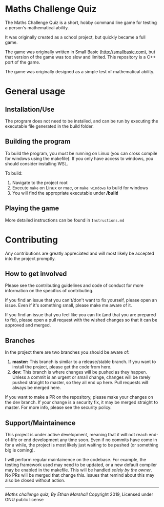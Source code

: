 # Maths Challenge Quiz

The Maths Challenge Quiz is a short, hobby command line game for testing a person's mathematical ability.

It was originally created as a school project, but quickly became a full game.

The game was originally written in Small Basic (http://smallbasic.com), but that version of the game was too slow and limited. This repository is a C++ port of the game.

The game was originally designed as a simple test of mathematical ability.

# General usage

## Installation/Use

The program does not need to be installed, and can be run by executing the executable file generated in the build folder.

## Building the program

To build the program, you must be running on Linux (you can cross compile for windows using the makefile). If you only have access to windows, you should consider installing WSL.

To build:

1. Navigate to the project root
1. Execute ``make`` on Linux or mac, or ``make windows`` to build for windows
1. You will find the appropriate executable under **/build**

## Playing the game

More detailed instructions can be found in ``Instructions.md``

# Contributing

Any contributions are greatly appreciated and will most likely be accepted into the project promptly.

## How to get involved

Please see the contributing guidelines and code of conduct for more information on the specifics of contributing.

If you find an issue that you can't/don't want to fix yourself, please open an issue. Even if it's something small, please make me aware of it.

If you find an issue that you feel like you can fix (and that you are prepared to fix), please open a pull request with the wished changes so that it can be approved and merged.

## Branches

In the project there are two branches you should be aware of:

1. **master:** This branch is similar to a release/stable branch. If you want to install the project, please get the code from here.
1. **dev:** This branch is where changes will be pushed as they happen. Unless a commit is an urgent or small change, changes will be rarely pushed straight to master, so they all end up here. Pull requests will always be merged here.

If you want to make a PR on the repository, please make your changes on the dev branch. If your change is a security fix, it may be merged straight to master. For more info, please see the security policy.

## Support/Maintainence

This project is under active development, meaning that it will not reach end-of-life or end development any time soon. Even if no commits have come in for a while, the project is most likely just waiting to be pushed (or something big is coming).

I will perform regular maintainence on the codebase. For example, the testing framework used may need to be updated, or a new default compiler may be enabled in the makefile. This will be handled *solely by the owner*. No PRs will be merged that change this. Issues that remind about this may also be closed without action.

<hr>

*Maths challenge quiz, By Ethan Marshall* Copyright 2019, Licensed under GNU public license
